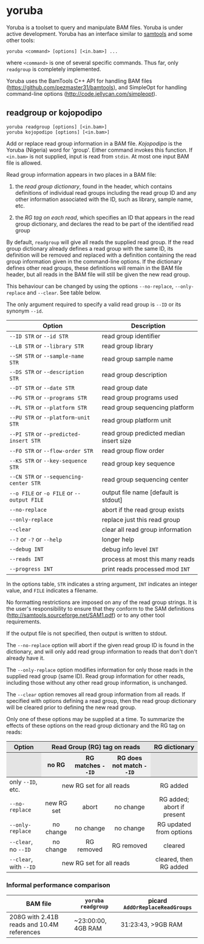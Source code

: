 yoruba
======

Yoruba is a toolset to query and manipulate BAM files.  Yoruba is under active
development.  Yoruba has an interface similar to [samtools](http://samtools.sourceforge.net)
and some other tools:

    yoruba <command> [options] [<in.bam>] ...

where `<command>` is one of several specific commands.  Thus far, only `readgroup`
is completely implemented.

Yoruba uses the BamTools C++ API for handling BAM files
(<https://github.com/pezmaster31/bamtools>), and SimpleOpt for handling
command-line options (<http://code.jellycan.com/simpleopt>).

readgroup or kojopodipo
-----------------------

    yoruba readgroup [options] [<in.bam>]
    yoruba kojopodipo [options] [<in.bam>]

Add or replace read group information in a BAM file.  *Kojopodipo* is the
Yoruba (Nigeria) word for 'group'.  Either command invokes this function.  If
`<in.bam>` is not supplied, input is read from `stdin`.  At most one input BAM
file is allowed.

Read group information appears in two places in a BAM file:

1. the *read group dictionary*, found in the header, which contains definitions
   of individual read groups including the read group ID and any other
   information associated with the ID, such as library, sample name, etc.

2. the *RG tag on each read*, which specifies an ID that appears in the read
   group dictionary, and declares the read to be part of the identified read
   group

By default, `readgroup` will give all reads the supplied read group.  If the
read group dictionary already defines a read group with the same ID, its
definition will be removed and replaced with a definition containing the read
group information given in the command-line options.  If the dictionary defines
other read groups, these definitions will remain in the BAM file header, but
all reads in the BAM file will still be given the new read group.

This behaviour can be changed by using the options `--no-replace`, `--only-replace` 
and `--clear`.  See table below.

The only argument required to specify a valid read group is `--ID` or its
synonym `--id`.

| Option                                     | Description |
|--------------------------------------------|-------------|
| `--ID STR` or `--id STR`                   | read group identifier |
| `--LB STR` or `--library STR`              | read group library |
| `--SM STR` or `--sample-name STR`          | read group sample name |
| `--DS STR` or `--description STR`          | read group description |
| `--DT STR` or `--date STR`                 | read group date |
| `--PG STR` or `--programs STR`             | read group programs used |
| `--PL STR` or `--platform STR`             | read group sequencing platform |
| `--PU STR` or `--platform-unit STR`        | read group platform unit |
| `--PI STR` or `--predicted-insert STR`     | read group predicted median insert size |
| `--FO STR` or `--flow-order STR`           | read group flow order |
| `--KS STR` or `--key-sequence STR`         | read group key sequence |
| `--CN STR` or `--sequencing-center STR`    | read group sequencing center |
| `--o FILE` or `-o FILE` or `--output FILE` | output file name [default is stdout] |
| `--no-replace`                             | abort if the read group exists |
| `--only-replace`                           | replace just this read group |
| `--clear`                                  | clear all read group information |
| `--?` or `-?` or `--help`                  | longer help |
| `--debug INT`                              | debug info level `INT` |
| `--reads INT`                              | process at most this many reads |
| `--progress INT`                           | print reads processed mod `INT` |

In the options table, `STR` indicates a string argument, `INT` indicates an
integer value, and `FILE` indicates a filename.

No formatting restrictions are imposed on any of the read group strings. It is
the user's responsibility to ensure that they conform to the SAM definitions
(<http://samtools.sourceforge.net/SAM1.pdf>) or to any other tool requirements.

If the output file is not specified, then output is written to stdout.

The `--no-replace` option will abort if the given read group ID is found in the
dictionary, and will only add read group information to reads that don't
don't already have it.

The `--only-replace` option modifies information for only those reads in the
supplied read group (same ID). Read group information for other reads,
including those without any other read group information, is unchanged.

The `--clear` option removes all read group information from all reads.
If specified with options defining a read group, then the read group dictionary
will be cleared prior to defining the new read group.

Only one of these options may be supplied at a time.  To summarize the effects
of these options on the read group dictionary and the RG tag on reads:

<table>
<thead>
<tr bgcolor="#e4e4e4">
  <th bgcolor="#e4e4e4">Option</th>
  <th align="center" colspan="3" bgcolor="#e4e4e4">Read Group (RG) tag on reads</th>
  <th bgcolor="#e4e4e4">RG dictionary</th>
</tr>
<tr>
  <th bgcolor="#e4e4e4"></th>
  <th bgcolor="#f0f0f0">no RG</th>
  <th bgcolor="#f0f0f0">RG matches <code>--ID</code></th>
  <th bgcolor="#f0f0f0">RG does not match <code>--ID</code></th>
  <th bgcolor="#e4e4e4"></th>
</tr>
</thead>
<tbody>
<tr>
  <td>only <code>--ID</code>, etc.</td>
  <td align="center" colspan="3">new RG set for all reads</td>
  <td align="center">RG added</td>
</tr>
<tr>
  <td><code>--no-replace</code></td>
  <td align="center">new RG set</td>
  <td align="center">abort</td>
  <td align="center">no change</td>
  <td align="center">RG added; abort if present</td>
</tr>
<tr>
  <td><code>--only-replace</code></td>
  <td align="center">no change</td>
  <td align="center">no change</td>
  <td align="center">no change</td>
  <td align="center">RG updated from options</td>
</tr>
<tr>
  <td><code>--clear</code>, no <code>--ID</code></td>
  <td align="center">no change</td>
  <td align="center">RG removed</td>
  <td align="center">RG removed</td>
  <td align="center">cleared</td>
</tr>
<tr>
  <td><code>--clear</code>, with <code>--ID</code></td>
  <td align="center" colspan="3">new RG set for all reads</td>
  <td align="center">cleared, then RG added</td>
</tr>
</tbody>
</table>


### Informal performance comparison

| BAM file                           | `yoruba readgroup` | picard `AddOrReplaceReadGroups` |
|------------------------------------|--------------------|---------------------------------|
| 208G with 2.41B reads and 10.4M references | ~23:00:00, 4GB RAM | 31:23:43, >9GB RAM |



